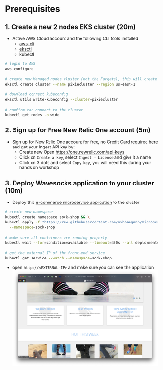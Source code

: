 # Prerequisites

## 1. Create a new 2 nodes EKS cluster (20m)

-   Active AWS Cloud account and the following CLI tools installed
    -   [aws-cli](https://docs.aws.amazon.com/cli/latest/userguide/getting-started-install.html)
    -   [eksctl](https://docs.aws.amazon.com/eks/latest/userguide/eksctl.html)
    -   [kubectl](https://kubernetes.io/docs/tasks/tools/)

```bash
# login to AWS
aws configure

# create new Managed nodes cluster (not the Fargate), this will create 2 nodes cluster (m5.larger)
eksctl create cluster --name pixiecluster --region us-east-1

# download correct kubeconfig
eksctl utils write-kubeconfig --cluster=pixiecluster

# confirm can connect to the cluster
kubectl get nodes -o wide
```

## 2. Sign up for Free New Relic One account (5m)

-   Sign up for New Relic One account for free, no Credit Card required [here](https://newrelic.com/signup) and get your Ingest API key by:
    -   Create new Open https://one.newrelic.com/api-keys
    -   Click on `Create a key`, select `Ingest - License` and give it a name
    -   Click on 3 dots and select `Copy key`, you will need this during your hands on workshop

## 3. Deploy Wavesocks application to your cluster (10m)

-   Deploy this [e-commerce microservice application](https://github.com/nvhoanganh/microservices-demo/blob/master/internal-docs/design.md) to the cluster

```bash
# create new namespace
kubectl create namespace sock-shop && \
kubectl apply -f "https://raw.githubusercontent.com/nvhoanganh/microservices-demo/master/deploy/kubernetes/complete-demo.yaml" \
  --namespace=sock-shop

# make sure all containers are running properly
kubectl wait --for=condition=available --timeout=450s --all deployments -n sock-shop

# get the external IP of the front-end service
kubectl get service --watch --namespace=sock-shop

```

-   open `http://<EXTERNAL-IP>` and make sure you can see the application
    ![](screenshots/homepage.png)